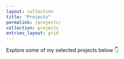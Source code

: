 ```yaml
---
layout: collection
title: "Projects"
permalink: /projects/
collection: projects
entries_layout: grid
---
```


Explore some of my selected projects below 👇
